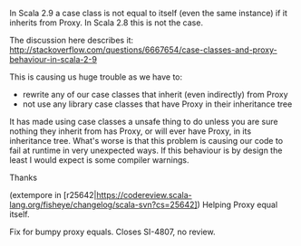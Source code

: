 In Scala 2.9 a case class is not equal to itself (even the same instance) if it inherits from Proxy. In Scala 2.8 this is not the case. 

The discussion here describes it:
http://stackoverflow.com/questions/6667654/case-classes-and-proxy-behaviour-in-scala-2-9

This is causing us huge trouble as we have to:
* rewrite any of our case classes that inherit (even indirectly) from Proxy
* not use any library case classes that have Proxy in their inheritance tree

It has made using case classes a unsafe thing to do unless you are sure nothing they inherit from has Proxy, or will ever have Proxy, in its inheritance tree. What's worse is that this problem is causing our code to fail at runtime in very unexpected ways. If this behaviour is by design the least I would expect is some compiler warnings.

Thanks


(extempore in [r25642|https://codereview.scala-lang.org/fisheye/changelog/scala-svn?cs=25642]) Helping Proxy equal itself.

Fix for bumpy proxy equals.  Closes SI-4807, no review.
